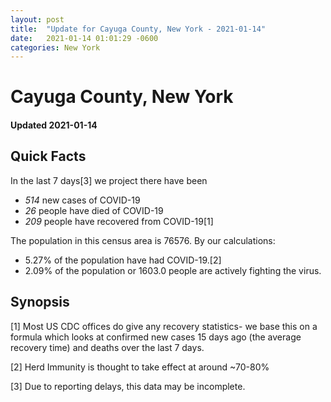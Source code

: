 ```yaml
---
layout: post
title:  "Update for Cayuga County, New York - 2021-01-14"
date:   2021-01-14 01:01:29 -0600
categories: New York
---
```


# Cayuga County, New York
#### Updated 2021-01-14

## Quick Facts

In the last 7 days[3] we project there have been
- *514* new cases of COVID-19
- *26* people have died of COVID-19
- *209* people have recovered from COVID-19[1]

The population in this census area is 76576. By our calculations:
- 5.27% of the population have had COVID-19.[2]
- 2.09% of the population or 1603.0 people are actively fighting the virus.

## Synopsis




[1] Most US CDC offices do give any recovery statistics- we base this on a formula which looks at confirmed new cases
15 days ago (the average recovery time) and deaths over the last 7 days.

[2] Herd Immunity is thought to take effect at around ~70-80%

[3] Due to reporting delays, this data may be incomplete.
 
    